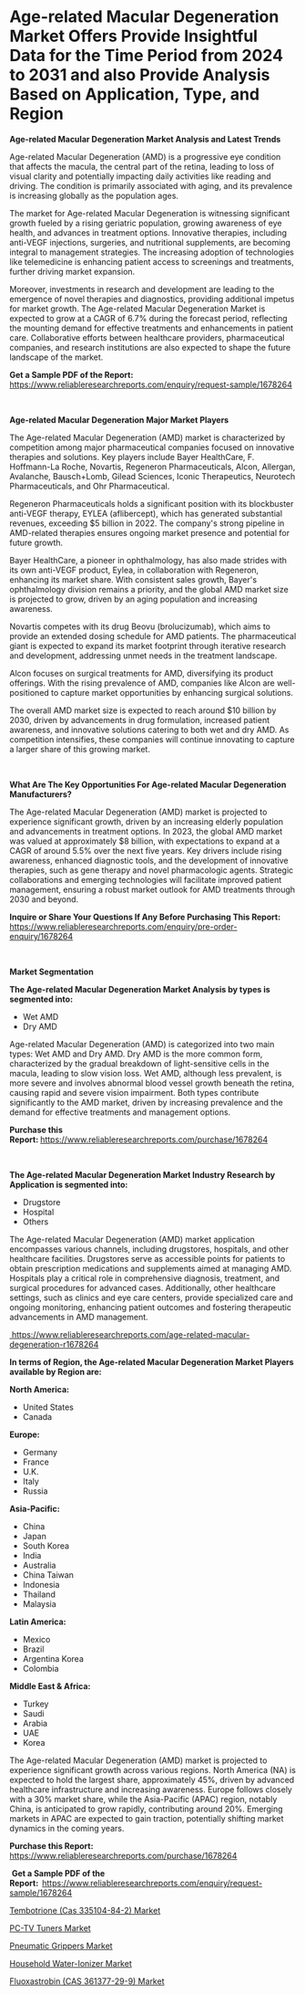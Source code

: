 <p><h1>Age-related Macular Degeneration Market Offers Provide Insightful Data for the Time Period from 2024 to 2031 and also Provide Analysis Based on Application, Type, and Region</h1></p><p><strong>Age-related Macular Degeneration Market Analysis and Latest Trends</strong></p>
<p><p>Age-related Macular Degeneration (AMD) is a progressive eye condition that affects the macula, the central part of the retina, leading to loss of visual clarity and potentially impacting daily activities like reading and driving. The condition is primarily associated with aging, and its prevalence is increasing globally as the population ages.</p><p>The market for Age-related Macular Degeneration is witnessing significant growth fueled by a rising geriatric population, growing awareness of eye health, and advances in treatment options. Innovative therapies, including anti-VEGF injections, surgeries, and nutritional supplements, are becoming integral to management strategies. The increasing adoption of technologies like telemedicine is enhancing patient access to screenings and treatments, further driving market expansion.</p><p>Moreover, investments in research and development are leading to the emergence of novel therapies and diagnostics, providing additional impetus for market growth. The Age-related Macular Degeneration Market is expected to grow at a CAGR of 6.7% during the forecast period, reflecting the mounting demand for effective treatments and enhancements in patient care. Collaborative efforts between healthcare providers, pharmaceutical companies, and research institutions are also expected to shape the future landscape of the market.</p></p>
<p><strong>Get a Sample PDF of the Report:&nbsp;</strong> <a href="https://www.reliableresearchreports.com/enquiry/request-sample/1678264?utm_campaign=7&utm_medium=2&utm_source=Github&utm_content=ia&utm_term=14102024&utm_id=age-related-macular-degeneration">https://www.reliableresearchreports.com/enquiry/request-sample/1678264</a></p>
<p>&nbsp;</p>
<p><strong>Age-related Macular Degeneration Major Market Players</strong></p>
<p><p>The Age-related Macular Degeneration (AMD) market is characterized by competition among major pharmaceutical companies focused on innovative therapies and solutions. Key players include Bayer HealthCare, F. Hoffmann-La Roche, Novartis, Regeneron Pharmaceuticals, Alcon, Allergan, Avalanche, Bausch+Lomb, Gilead Sciences, Iconic Therapeutics, Neurotech Pharmaceuticals, and Ohr Pharmaceutical.</p><p>Regeneron Pharmaceuticals holds a significant position with its blockbuster anti-VEGF therapy, EYLEA (aflibercept), which has generated substantial revenues, exceeding $5 billion in 2022. The company's strong pipeline in AMD-related therapies ensures ongoing market presence and potential for future growth.</p><p>Bayer HealthCare, a pioneer in ophthalmology, has also made strides with its own anti-VEGF product, Eylea, in collaboration with Regeneron, enhancing its market share. With consistent sales growth, Bayer's ophthalmology division remains a priority, and the global AMD market size is projected to grow, driven by an aging population and increasing awareness.</p><p>Novartis competes with its drug Beovu (brolucizumab), which aims to provide an extended dosing schedule for AMD patients. The pharmaceutical giant is expected to expand its market footprint through iterative research and development, addressing unmet needs in the treatment landscape.</p><p>Alcon focuses on surgical treatments for AMD, diversifying its product offerings. With the rising prevalence of AMD, companies like Alcon are well-positioned to capture market opportunities by enhancing surgical solutions.</p><p>The overall AMD market size is expected to reach around $10 billion by 2030, driven by advancements in drug formulation, increased patient awareness, and innovative solutions catering to both wet and dry AMD. As competition intensifies, these companies will continue innovating to capture a larger share of this growing market.</p></p>
<p>&nbsp;</p>
<p><strong>What Are The Key Opportunities For Age-related Macular Degeneration Manufacturers?</strong></p>
<p><p>The Age-related Macular Degeneration (AMD) market is projected to experience significant growth, driven by an increasing elderly population and advancements in treatment options. In 2023, the global AMD market was valued at approximately $8 billion, with expectations to expand at a CAGR of around 5.5% over the next five years. Key drivers include rising awareness, enhanced diagnostic tools, and the development of innovative therapies, such as gene therapy and novel pharmacologic agents. Strategic collaborations and emerging technologies will facilitate improved patient management, ensuring a robust market outlook for AMD treatments through 2030 and beyond.</p></p>
<p><strong>Inquire or Share Your Questions If Any Before Purchasing This Report:</strong> <a href="https://www.reliableresearchreports.com/enquiry/pre-order-enquiry/1678264?utm_campaign=7&utm_medium=2&utm_source=Github&utm_content=ia&utm_term=14102024&utm_id=age-related-macular-degeneration">https://www.reliableresearchreports.com/enquiry/pre-order-enquiry/1678264</a></p>
<p>&nbsp;</p>
<p><strong>Market Segmentation</strong></p>
<p><strong>The Age-related Macular Degeneration Market Analysis by types is segmented into:</strong></p>
<p><ul><li>Wet AMD</li><li>Dry AMD</li></ul></p>
<p><p>Age-related Macular Degeneration (AMD) is categorized into two main types: Wet AMD and Dry AMD. Dry AMD is the more common form, characterized by the gradual breakdown of light-sensitive cells in the macula, leading to slow vision loss. Wet AMD, although less prevalent, is more severe and involves abnormal blood vessel growth beneath the retina, causing rapid and severe vision impairment. Both types contribute significantly to the AMD market, driven by increasing prevalence and the demand for effective treatments and management options.</p></p>
<p><strong>Purchase this Report:&nbsp;</strong><a href="https://www.reliableresearchreports.com/purchase/1678264?utm_campaign=7&utm_medium=2&utm_source=Github&utm_content=ia&utm_term=14102024&utm_id=age-related-macular-degeneration">https://www.reliableresearchreports.com/purchase/1678264</a></p>
<p>&nbsp;</p>
<p><strong>The Age-related Macular Degeneration Market Industry Research by Application is segmented into:</strong></p>
<p><ul><li>Drugstore</li><li>Hospital</li><li>Others</li></ul></p>
<p><p>The Age-related Macular Degeneration (AMD) market application encompasses various channels, including drugstores, hospitals, and other healthcare facilities. Drugstores serve as accessible points for patients to obtain prescription medications and supplements aimed at managing AMD. Hospitals play a critical role in comprehensive diagnosis, treatment, and surgical procedures for advanced cases. Additionally, other healthcare settings, such as clinics and eye care centers, provide specialized care and ongoing monitoring, enhancing patient outcomes and fostering therapeutic advancements in AMD management.</p></p>
<p><a href="https://www.reliableresearchreports.com/age-related-macular-degeneration-r1678264?utm_campaign=7&utm_medium=2&utm_source=Github&utm_content=ia&utm_term=14102024&utm_id=age-related-macular-degeneration">&nbsp;https://www.reliableresearchreports.com/age-related-macular-degeneration-r1678264</a></p>
<p><strong>In terms of Region, the Age-related Macular Degeneration Market Players available by Region are:</strong></p>
<p>
    <p> <strong> North America: </strong>
        <ul>
            <li>United States</li>
            <li>Canada</li>
        </ul>
        </p> 
    <p> <strong> Europe: </strong>
        <ul>
            <li>Germany</li>
            <li>France</li>
            <li>U.K.</li>
            <li>Italy</li>
            <li>Russia</li>
        </ul>
        </p> 
    <p> <strong> Asia-Pacific: </strong>
        <ul>
            <li>China</li>
            <li>Japan</li>
            <li>South Korea</li>
            <li>India</li>
            <li>Australia</li>
            <li>China Taiwan</li>
            <li>Indonesia</li>
            <li>Thailand</li>
            <li>Malaysia</li>
        </ul>
        </p> 
    <p> <strong> Latin America: </strong>
        <ul>
            <li>Mexico</li>
            <li>Brazil</li>
            <li>Argentina Korea</li>
            <li>Colombia</li>
        </ul>
        </p> 
    <p> <strong> Middle East & Africa: </strong>
        <ul>
            <li>Turkey</li>
            <li>Saudi</li>
            <li>Arabia</li>
            <li>UAE</li>
            <li>Korea</li>
        </ul>
    </p>
    </p>
<p><p>The Age-related Macular Degeneration (AMD) market is projected to experience significant growth across various regions. North America (NA) is expected to hold the largest share, approximately 45%, driven by advanced healthcare infrastructure and increasing awareness. Europe follows closely with a 30% market share, while the Asia-Pacific (APAC) region, notably China, is anticipated to grow rapidly, contributing around 20%. Emerging markets in APAC are expected to gain traction, potentially shifting market dynamics in the coming years.</p></p>
<p><strong>Purchase this Report: </strong><a href="https://www.reliableresearchreports.com/purchase/1678264?utm_campaign=7&utm_medium=2&utm_source=Github&utm_content=ia&utm_term=14102024&utm_id=age-related-macular-degeneration">https://www.reliableresearchreports.com/purchase/1678264</a></p>
<p>&nbsp;<strong>Get a Sample PDF of the Report:&nbsp;&nbsp;</strong><a href="https://www.reliableresearchreports.com/enquiry/request-sample/1678264?utm_campaign=7&utm_medium=2&utm_source=Github&utm_content=ia&utm_term=14102024&utm_id=age-related-macular-degeneration">https://www.reliableresearchreports.com/enquiry/request-sample/1678264</a></p>
<p><strong></strong></p>
<p><p><a href="https://github.com/FahadAhmed223/Market-Research-Report-List-1/blob/main/tembotrione-cas-335104-84-2-market.md?utm_campaign=7&utm_medium=2&utm_source=Github&utm_content=ia&utm_term=14102024&utm_id=age-related-macular-degeneration">Tembotrione (Cas 335104-84-2) Market</a></p><p><a href="https://www.linkedin.com/pulse/pc-tv-tuners-market-dynamics-application-types-emerging-trends-ar3ff?utm_campaign=7&utm_medium=2&utm_source=Github&utm_content=ia&utm_term=14102024&utm_id=age-related-macular-degeneration">PC-TV Tuners Market</a></p><p><a href="https://www.linkedin.com/pulse/global-pneumatic-grippers-market-size-trends-analysis-regional-rxqlf?utm_campaign=7&utm_medium=2&utm_source=Github&utm_content=ia&utm_term=14102024&utm_id=age-related-macular-degeneration">Pneumatic Grippers Market</a></p><p><a href="https://www.linkedin.com/pulse/household-water-ionizer-market-outlook-complete-industry-yu6af?utm_campaign=7&utm_medium=2&utm_source=Github&utm_content=ia&utm_term=14102024&utm_id=age-related-macular-degeneration">Household Water-Ionizer Market</a></p><p><a href="https://github.com/NargisHussain432/Market-Research-Report-List-1/blob/main/fluoxastrobin-cas-361377-29-9-market.md?utm_campaign=7&utm_medium=2&utm_source=Github&utm_content=ia&utm_term=14102024&utm_id=age-related-macular-degeneration">Fluoxastrobin (CAS 361377-29-9) Market</a></p></p>